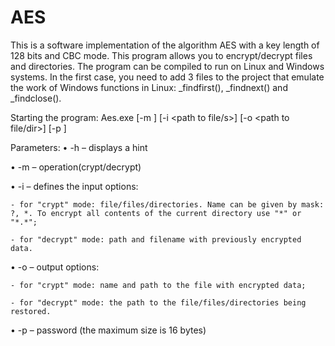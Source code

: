 # AES

This is a software implementation of the algorithm AES with a key length of 128 bits and CBC mode. This program allows you to encrypt/decrypt files and directories. The program can be compiled to run on Linux and Windows systems. In the first case, you need to add 3 files to the project that emulate the work of Windows functions in Linux: _findfirst(), _findnext() and _findclose().

Starting the program:
Aes.exe [-m <mode>] [-i <path to file/s>] [-o <path to file/dir>] [-p <password>]
  
Parameters:
 • -h – displays a hint
  
 • -m – operation(crypt/decrypt)
  
 • -i – defines the input options:
  
    - for "crypt" mode: file/files/directories. Name can be given by mask: ?, *. To encrypt all contents of the current directory use "*" or "*.*";
  
    - for "decrypt" mode: path and filename with previously encrypted data.
  
 • -o – output options:
  
    - for "crypt" mode: name and path to the file with encrypted data;
  
    - for "decrypt" mode: the path to the file/files/directories being restored.
  
 • -p – password (the maximum size is 16 bytes)
